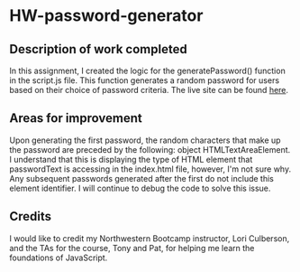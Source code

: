 # HW-password-generator

## Description of work completed
In this assignment, I created the logic for the generatePassword() function in the script.js file.  This function generates a random password for users based on their choice of password criteria.  The live site can be found [here](https://emblair96.github.io/HW3-password-generator/).  

## Areas for improvement
Upon generating the first password, the random characters that make up the password are preceded by the following: object HTMLTextAreaElement.  I understand that this is displaying the type of HTML element that passwordText is accessing in the index.html file, however, I'm not sure why.  Any subsequent passwords generated after the first do not include this element identifier.  I will continue to debug the code to solve this issue.

## Credits

I would like to credit my Northwestern Bootcamp instructor, Lori Culberson, and the TAs for the course, Tony and Pat, for helping me learn the foundations of JavaScript.
